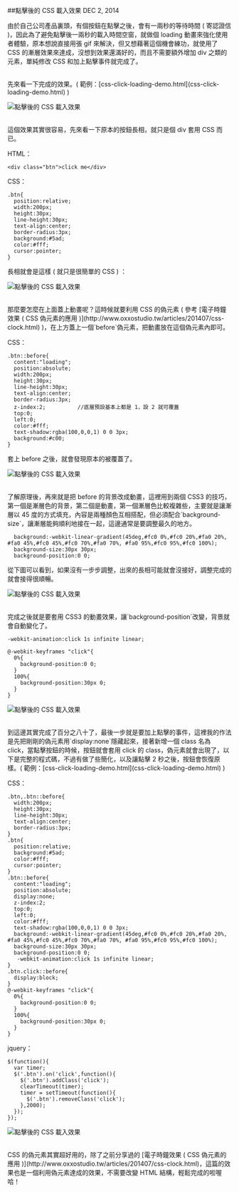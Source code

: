 <!-- @@master  = ../../_layout.html-->

<!-- @@block  =  jsBottom-->

<include src="../../_articles-js.html"></include>

<!-- @@close-->

<!-- @@block  =  css-->

<include src="../../_articles-css.html"></include>

<!-- @@close-->

<!-- @@block  =  articles-social-->

<include src="../../_articles-social.html"></include>

<!-- @@close-->

<!-- @@block  =  articles-footer-->

<include src="../../_articles.html"></include>

<!-- @@close-->

<!-- @@block  =  meta-->

<meta property="article:published_time" content="2014-12-02T23:55:00+01:00">

<meta name="keywords" content="css,loading,before,偽元素,click">

<meta name="description" content="為了避免點擊後一兩秒的載入時間空窗，就做個 loading 動畫來強化使用者體驗，單純使用 CSS 的漸層效果來達成，沒想到效果還滿好的，而且不需要額外增加 div 之類的元素，單純修改 CSS 和加上點擊事件就完成了。">

<meta itemprop="name" content="點擊後的 CSS 載入效果 - OXXO.STUDIO">

<meta itemprop="image" content="http://www.oxxostudio.tw/img/articles/201412/20141202_1_01b.jpg">

<meta itemprop="description" content="為了避免點擊後一兩秒的載入時間空窗，就做個 loading 動畫來強化使用者體驗，單純使用 CSS 的漸層效果來達成，沒想到效果還滿好的，而且不需要額外增加 div 之類的元素，單純修改 CSS 和加上點擊事件就完成了。">

<meta property="og:title" content="點擊後的 CSS 載入效果 - OXXO.STUDIO">

<meta property="og:url" content="http://www.oxxostudio.tw/articles/201412/css-click-loading.html">

<meta property="og:image" content="http://www.oxxostudio.tw/img/articles/201412/20141202_1_01b.jpg">

<meta property="og:description" content="為了避免點擊後一兩秒的載入時間空窗，就做個 loading 動畫來強化使用者體驗，單純使用 CSS 的漸層效果來達成，沒想到效果還滿好的，而且不需要額外增加 div 之類的元素，單純修改 CSS 和加上點擊事件就完成了。">

<title>點擊後的 CSS 載入效果  - OXXO.STUDIO</title> 

<!-- @@close-->

<!-- @@block  =  articles-content--> 

##點擊後的 CSS 載入效果  <span class="article-date" tag="css"><i></i>DEC 2, 2014</span>

由於自己公司產品裏頭，有個按鈕在點擊之後，會有一兩秒的等待時間 ( 寄認證信 )，因此為了避免點擊後一兩秒的載入時間空窗，就做個 loading 動畫來強化使用者體驗，原本想說直接用張 gif 來解決，但又想藉著這個機會練功，就使用了 CSS 的漸層效果來達成，沒想到效果還滿好的，而且不需要額外增加 div 之類的元素，單純修改 CSS 和加上點擊事件就完成了。

<br/>
先來看一下完成的效果。( 範例：[css-click-loading-demo.html](css-click-loading-demo.html) )

![點擊後的 CSS 載入效果](/img/articles/201412/20141202_1_06.gif)

<br/>
這個效果其實很容易，先來看一下原本的按鈕長相，就只是個 div 套用 CSS 而已。

HTML：

	<div class="btn">click me</div>

CSS：

	.btn{
	  position:relative;
	  width:200px;
	  height:30px;
	  line-height:30px;
	  text-align:center;
	  border-radius:3px;
	  background:#5ad;
	  color:#fff;
	  cursor:pointer;
	}

長相就會是這樣 ( 就只是很簡單的 CSS ) ：

![點擊後的 CSS 載入效果](/img/articles/201412/20141202_1_02.jpg)

<br/>
那麼要怎麼在上面蓋上動畫呢？這時候就要利用 CSS 的偽元素 ( 參考 [電子時鐘效果 ( CSS 偽元素的應用 )](http://www.oxxostudio.tw/articles/201407/css-clock.html) )，在上方蓋上一個`before`偽元素，把動畫放在這個偽元素內即可。

CSS：

	.btn::before{
	  content:"loading";
	  position:absolute;
	  width:200px;
	  height:30px;
	  line-height:30px;
	  text-align:center;
	  border-radius:3px;
	  z-index:2;          //底層預設基本上都是 1，設 2 就可覆蓋
	  top:0;
	  left:0;
	  color:#fff;
	  text-shadow:rgba(100,0,0,1) 0 0 3px;
	  background:#c00;
	}

套上 before 之後，就會發現原本的被覆蓋了。

![點擊後的 CSS 載入效果](/img/articles/201412/20141202_1_03.jpg)

<br/>
了解原理後，再來就是把 before 的背景改成動畫，這裡用到兩個 CSS3 的技巧，第一個是漸層色的背景，第二個是動畫，第一個漸層色比較複雜些，主要就是讓漸層以 45 度的方式填充，內容是兩種顏色互相搭配，但必須配合`background-size`，讓漸層能夠順利地接在一起，這邊通常是要調整最久的地方。

	  background:-webkit-linear-gradient(45deg,#fc0 0%,#fc0 20%,#fa0 20%, #fa0 45%,#fc0 45%,#fc0 70%,#fa0 70%, #fa0 95%,#fc0 95%,#fc0 100%);
	  background-size:30px 30px;
	  background-position:0 0;

從下圖可以看到，如果沒有一步步調整，出來的長相可能就會沒接好，調整完成的就會接得很順暢。

![點擊後的 CSS 載入效果](/img/articles/201412/20141202_1_04.jpg)

<br/>
完成之後就是要套用 CSS3 的動畫效果，讓`background-position`改變，背景就會自動變化了。

	-webkit-animation:click 1s infinite linear;	

	@-webkit-keyframes "click"{
	  0%{
	    background-position:0 0;
	  }
	  100%{
	    background-position:30px 0;
	  }
	}

![點擊後的 CSS 載入效果](/img/articles/201412/20141202_1_05.gif)

<br/>
到這邊其實完成了百分之八十了，最後一步就是要加上點擊的事件，這裡我的作法是先把剛剛的偽元素用`display:none`隱藏起來，接著新增一個 class 名為 click，當點擊按鈕的時候，按鈕就會套用 click 的 class，偽元素就會出現了，以下是完整的程式碼，不過有做了些簡化，以及讓點擊 2 秒之後，按鈕會恢復原樣。( 範例：[css-click-loading-demo.html](css-click-loading-demo.html) )

CSS：

	.btn,.btn::before{
	  width:200px;
	  height:30px;
	  line-height:30px;
	  text-align:center;
	  border-radius:3px;
	}
	.btn{
	  position:relative;
	  background:#5ad;
	  color:#fff;
	  cursor:pointer;
	}
	.btn::before{
	  content:"loading";
	  position:absolute;
	  display:none;
	  z-index:2;
	  top:0;
	  left:0;
	  color:#fff;
	  text-shadow:rgba(100,0,0,1) 0 0 3px;
	  background:-webkit-linear-gradient(45deg,#fc0 0%,#fc0 20%,#fa0 20%, #fa0 45%,#fc0 45%,#fc0 70%,#fa0 70%, #fa0 95%,#fc0 95%,#fc0 100%);
	  background-size:30px 30px;
	  background-position:0 0;
	   -webkit-animation:click 1s infinite linear;
	}
	.btn.click::before{
	  display:block;
	}
	@-webkit-keyframes "click"{
	  0%{
	    background-position:0 0;
	  }
	  100%{
	    background-position:30px 0;
	  }
	}

jquery：

	$(function(){
	  var timer;
	  $('.btn').on('click',function(){
	    $('.btn').addClass('click');
	    clearTimeout(timer);
	    timer = setTimeout(function(){
	      $('.btn').removeClass('click');
	    },2000);
	  });
	});

![點擊後的 CSS 載入效果](/img/articles/201412/20141202_1_06.gif)

<br/>
CSS 的偽元素其實超好用的，除了之前分享過的 [電子時鐘效果 ( CSS 偽元素的應用 )](http://www.oxxostudio.tw/articles/201407/css-clock.html)，這篇的效果也是一個利用偽元素達成的效果，不需要改變 HTML 結構，輕鬆完成的啦喔哈！

<!-- @@close-->

